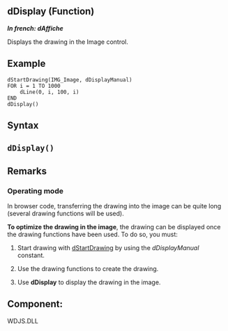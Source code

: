 
## dDisplay (Function)

***In french: dAffiche***



<a name="XUse"></a>
<a name="Use"></a>
<a name="description"></a>
Displays the drawing in the Image control. 
<a name="Example1"></a>
<a name="sample_code"></a>

## Example


```wl
dStartDrawing(IMG_Image, dDisplayManual)
FOR i = 1 TO 1000
	dLine(0, i, 100, i)
END
dDisplay()
```

<a name="XSYNTAX"></a>

## Syntax
<a name="SYNTAX1"></a>

`dDisplay()`
---



<a name="NOTE0"></a>
<a name="NOTE0_1"></a>

## Remarks


### Operating mode
<a name="operating_mode_ELTPARAGRAPHE000030"></a>

In browser code, transferring the drawing into the image can be quite long (several drawing functions will be used). 

**To optimize the drawing in the image**, the drawing can be displayed once the drawing functions have been used. To do so, you must: 

1. Start drawing with [dStartDrawing](../WDLang1/3029009.md) by using the *dDisplayManual* constant. 

2. Use the drawing functions to create the drawing. 

3. Use **dDisplay** to display the drawing in the image. 



<a name="NOTE0_2"></a>

<a name="XComponent"></a>

## Component:
WDJS.DLL

